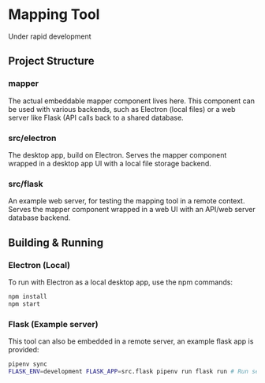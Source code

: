 # Mapping Tool
Under rapid development

## Project Structure
### mapper
The actual embeddable mapper component lives here.
This component can be used with various backends, such as Electron (local files) or a web server like Flask (API calls back to a shared database.

### src/electron
The desktop app, build on Electron.
Serves the mapper component wrapped in a desktop app UI with a local file storage backend.

### src/flask
An example web server, for testing the mapping tool in a remote context.
Serves the mapper component wrapped in a web UI with an API/web server database backend.

## Building & Running
### Electron (Local)
To run with Electron as a local desktop app, use the npm commands:
```sh
npm install
npm start
```

### Flask (Example server)
This tool can also be embedded in a remote server, an example flask app is provided:
```sh
pipenv sync
FLASK_ENV=development FLASK_APP=src.flask pipenv run flask run # Run server on 127.0.0.1:5000
```
